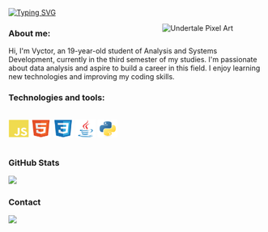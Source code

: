 [![Typing SVG](https://readme-typing-svg.demolab.com?font=Fira+Code&pause=1000&color=6793F7&width=435&lines=Howdy!+I'm+Vyctor.;Welcome+to+my+Github+profile!+)](https://git.io/typing-svg)

<img src="https://steamuserimages-a.akamaihd.net/ugc/912450218524408052/A5E5001775EFD89299EC3B548001C0B54D17A8DD/?imw=637&imh=358&ima=fit&impolicy=Letterbox&imcolor=%23000000&letterbox=true" alt="Undertale Pixel Art" align="right" width="200">

### About me:

Hi, I'm Vyctor, an 19-year-old student of Analysis and Systems Development, currently in the third semester of my studies. I'm passionate about data analysis and aspire to build a career in this field. I enjoy learning new technologies and improving my coding skills.

### Technologies and tools:

<div style="display: inline_block"><br>
  <img align="center" alt="Ju-Js" height="35" width="40" src="https://raw.githubusercontent.com/devicons/devicon/master/icons/javascript/javascript-plain.svg">
  <img align="center" alt="Ju-HTML" height="35" width="40" src="https://raw.githubusercontent.com/devicons/devicon/master/icons/html5/html5-original.svg">
  <img align="center" alt="Ju-CSS" height="35" width="40" src="https://raw.githubusercontent.com/devicons/devicon/master/icons/css3/css3-original.svg">
  <img align="center" alt="Ju-Java" height="35" width="40" src="https://raw.githubusercontent.com/devicons/devicon/master/icons/java/java-original.svg">
  <img align="center" alt="Ju-Python-PHP" height="35" width="40" src="https://raw.githubusercontent.com/devicons/devicon/master/icons/python/python-original.svg">
</div><br>

### GitHub Stats

<div align="left" style="display: flex; justify-content: space-between;">
  <a href="https://github.com/vyctor-carvalho/">
    <img height="180em" src="https://github-readme-stats.vercel.app/api?username=julyanyrl&show_icons=true&theme=one_dark_pro&include_all_commits=true&count_private=true&cache_seconds=21600"/>
  </a>
  <a href="https://github.com/vyctor-carvalho/>
    <img height="180em" src="https://github-readme-stats.vercel.app/api/top-langs/?username=julyanyrl&layout=compact&langs_count=7&theme=one_dark_pro&cache_seconds=21600"/>
  </a>
</div>

### Contact

<div> 
   <a href="mailto:vkvyctor180@gmail.com"><img src="https://img.shields.io/badge/-Gmail-%23333?style=for-the-badge&logo=gmail&logoColor=white" target="_blank"></a>
</div>
